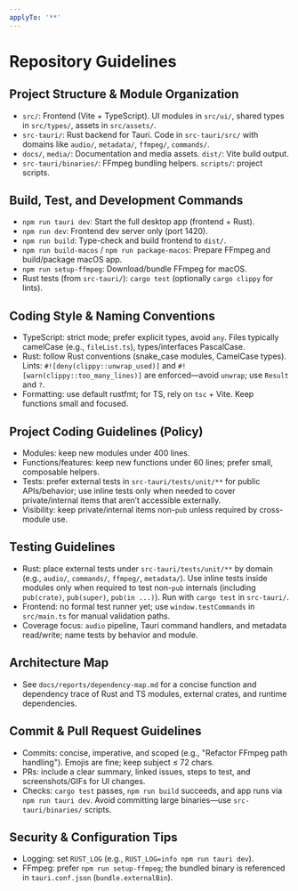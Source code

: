 ```yaml
---
applyTo: '**'
---
```

# Repository Guidelines

## Project Structure & Module Organization
- `src/`: Frontend (Vite + TypeScript). UI modules in `src/ui/`, shared types in `src/types/`, assets in `src/assets/`.
- `src-tauri/`: Rust backend for Tauri. Code in `src-tauri/src/` with domains like `audio/`, `metadata/`, `ffmpeg/`, `commands/`.
- `docs/`, `media/`: Documentation and media assets. `dist/`: Vite build output.
- `src-tauri/binaries/`: FFmpeg bundling helpers. `scripts/`: project scripts.

## Build, Test, and Development Commands
- `npm run tauri dev`: Start the full desktop app (frontend + Rust).
- `npm run dev`: Frontend dev server only (port 1420).
- `npm run build`: Type-check and build frontend to `dist/`.
- `npm run build-macos` / `npm run package-macos`: Prepare FFmpeg and build/package macOS app.
- `npm run setup-ffmpeg`: Download/bundle FFmpeg for macOS.
- Rust tests (from `src-tauri/`): `cargo test` (optionally `cargo clippy` for lints).

## Coding Style & Naming Conventions
- TypeScript: strict mode; prefer explicit types, avoid `any`. Files typically camelCase (e.g., `fileList.ts`), types/interfaces PascalCase.
- Rust: follow Rust conventions (snake_case modules, CamelCase types). Lints: `#![deny(clippy::unwrap_used)]` and `#![warn(clippy::too_many_lines)]` are enforced—avoid `unwrap`; use `Result` and `?`.
- Formatting: use default rustfmt; for TS, rely on `tsc` + Vite. Keep functions small and focused.

## Project Coding Guidelines (Policy)
- Modules: keep new modules under 400 lines.
- Functions/features: keep new functions under 60 lines; prefer small, composable helpers.
- Tests: prefer external tests in `src-tauri/tests/unit/**` for public APIs/behavior; use inline tests only when needed to cover private/internal items that aren’t accessible externally.
- Visibility: keep private/internal items non-`pub` unless required by cross-module use.

## Testing Guidelines
- Rust: place external tests under `src-tauri/tests/unit/**` by domain (e.g., `audio/`, `commands/`, `ffmpeg/`, `metadata/`). Use inline tests inside modules only when required to test non-`pub` internals (including `pub(crate)`, `pub(super)`, `pub(in ...)`). Run with `cargo test` in `src-tauri/`.
- Frontend: no formal test runner yet; use `window.testCommands` in `src/main.ts` for manual validation paths.
- Coverage focus: `audio` pipeline, Tauri command handlers, and metadata read/write; name tests by behavior and module.

## Architecture Map
- See `docs/reports/dependency-map.md` for a concise function and dependency trace of Rust and TS modules, external crates, and runtime dependencies.

## Commit & Pull Request Guidelines
- Commits: concise, imperative, and scoped (e.g., "Refactor FFmpeg path handling"). Emojis are fine; keep subject ≤ 72 chars.
- PRs: include a clear summary, linked issues, steps to test, and screenshots/GIFs for UI changes.
- Checks: `cargo test` passes, `npm run build` succeeds, and app runs via `npm run tauri dev`. Avoid committing large binaries—use `src-tauri/binaries/` scripts.

## Security & Configuration Tips
- Logging: set `RUST_LOG` (e.g., `RUST_LOG=info npm run tauri dev`).
- FFmpeg: prefer `npm run setup-ffmpeg`; the bundled binary is referenced in `tauri.conf.json` (`bundle.externalBin`).